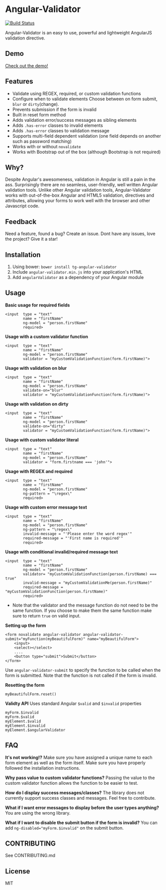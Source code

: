 # Angular-Validator 
[![Build Status](https://travis-ci.org/turinggroup/angular-validator.png)](https://travis-ci.org/turinggroup/angular-validator)

Angular-Validator is an easy to use, powerful and lightweight AngularJS validation directive.

## Demo
[Check out the demo!](http://plnkr.co/edit/XbDYKrM2QUf8g1ubTHma?p=preview)

## Features
* Validate using REGEX, required, or custom validation functions
* Configure when to validate elements Choose between on form submit, `blur` or `dirty`(change).
* Prevents submission if the form is invalid
* Built in reset form method
* Adds validation error/success messages as sibling elements
* Adds `.has-error` classes to invalid elements
* Adds `.has-error` classes to validation message
* Supports multi-field dependent validation (one field depends on another such as password matching)
* Works with or without `novalidate`
* Works with Bootstrap out of the box (although Bootstrap is not required)


## Why?
Despite Angular's awesomeness, validation in Angular is still a pain in the ass. Surprisingly there are no seamless, user-friendly, well written Angular validation tools. Unlike other Angular validation tools, Angular-Validator works with out-of-the-box Angular and HTML5 validation, directives and attributes, allowing your forms to work well with the browser and other Javascript code. 


## Feedback
Need a feature, found a bug? Create an issue. Dont have any issues, love the project? Give it a star! 

## Installation
1. Using bower:  `bower install tg-angular-validator`
2. Include `angular-validator.min.js` into your application's HTML
3. Add `angularValidator` as a dependency of your Angular module

## Usage

**Basic usage for required fields**
```
<input  type = "text"
        name = "firstName"
        ng-model = "person.firstName"
        required>
```

**Usage with a custom validator function**
```
<input  type = "text"
        name = "firstName"
        ng-model = "person.firstName"
        validator = "myCustomValidationFunction(form.firstName)">
```

**Usage with validation on blur**
```
<input  type = "text"
        name = "firstName"
        ng-model = "person.firstName"
        validate-on="blur"
        validator = "myCustomValidationFunction(form.firstName)">
```

**Usage with validation on dirty**
```
<input  type = "text"
        name = "firstName"
        ng-model = "person.firstName"
        validate-on="dirty"
        validator = "myCustomValidationFunction(form.firstName)">
```

**Usage with custom validator literal**
```
<input  type = "text"
        name = "firstName"
        ng-model = "person.firstName"
        validator = "form.firstname === 'john'">
```

**Usage with REGEX and required**
```
<input  type = "text"
        name = "firstName"
        ng-model = "person.firstName"
        ng-pattern = "\regex\"
        required>
```

**Usage with custom error message text**
```
<input  type = "text"
        name = "firstName"
        ng-model = "person.firstName"
        ng-pattern = "\regex\"
        invalid-message = "'Please enter the word regex'"
        required-message = "'First name is required'"
        required>
```

**Usage with conditional invalid/required message text**
```
<input  type = "text"
        name = "firstName"
        ng-model = "person.firstName"
        validator= "myCustomValidationFunction(person.firstName) === true"
        invalid-message = "myCustomValidationMe(person.firstName)"
        required-message = "myCustomValidationFunction(person.firstName)"
        required>
```
* Note that the validator and the message function do not need to be the same function. If you choose to make them the same function make sure to return `true` on valid input.  

**Setting up the form**
```
<form novalidate angular-validator angular-validator-submit="myFunction(myBeautifulForm)" name="myBeautifulForm">
    <input>
    <select></select>
    ....
    <button type="submit">Submit</button>
</form>
```
Use `angular-validator-submit` to specify the function to be called when the form is submitted. Note that the function is not called if the form is invalid.

**Resetting the form**
```
myBeautifulForm.reset()
```

**Validty API**
Uses standard Angular `$valid` and `$invalid` properties
```
myForm.$invalid
myForm.$valid
myElement.$valid
myElement.$invalid
myElement.$angularValidator
```

## FAQ
**It's not working!?**
Make sure you have assigned a unique name to each form element as well as the form itself. Make sure you have properly followed the installation instructions.

**Why pass value to custom validator functions?**
Passing the value to the custom validator function allows the function to be easier to test.

**How do I display success messages/classes?**
The library does not currently support success classes and messages. Feel free to contribute.

**What if I want error messages to display before the user types anything?**
You are using the wrong library.

**What if I want to disable the submit button if the form is invalid?**
You can add `ng-disabled="myForm.$invalid"` on the submit button.


## CONTRIBUTING
See CONTRIBUTING.md

## License
MIT
